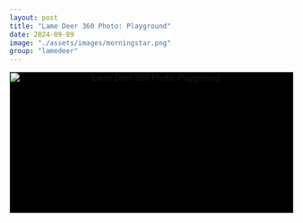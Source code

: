 ```yaml
---
layout: post
title: "Lame Deer 360 Photo: Playground"
date: 2024-09-09
image: "./assets/images/morningstar.png"
group: "lamedeer"
---
```


<style>
	.image_360 {
		text-align: center;
		width: 100%;
		aspect-ratio: 2/1;
		background-color: black;
		display: flex;
		justify-content: center;
		align-items: center;
		overflow: hidden;
	}
	
	.image_360 img {
		width: 100%;
		height: 100%; 
	}
</style>

<div class="image_360">
<img src="{{ site.baseurl }}/assets/images/ld360_playground.jpg" alt="Lame Deer 360 Photo: Playground">
</div>
